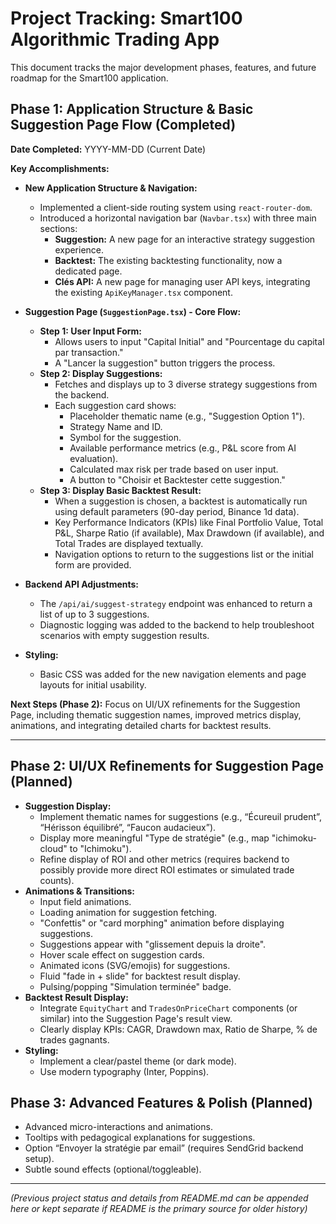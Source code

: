 # Project Tracking: Smart100 Algorithmic Trading App

This document tracks the major development phases, features, and future roadmap for the Smart100 application.

## Phase 1: Application Structure & Basic Suggestion Page Flow (Completed)

**Date Completed:** YYYY-MM-DD (Current Date)

**Key Accomplishments:**

*   **New Application Structure & Navigation:**
    - Implemented a client-side routing system using `react-router-dom`.
    - Introduced a horizontal navigation bar (`Navbar.tsx`) with three main sections:
        - **Suggestion:** A new page for an interactive strategy suggestion experience.
        - **Backtest:** The existing backtesting functionality, now a dedicated page.
        - **Clés API:** A new page for managing user API keys, integrating the existing `ApiKeyManager.tsx` component.

*   **Suggestion Page (`SuggestionPage.tsx`) - Core Flow:**
    - **Step 1: User Input Form:**
        - Allows users to input "Capital Initial" and "Pourcentage du capital par transaction."
        - A "Lancer la suggestion" button triggers the process.
    - **Step 2: Display Suggestions:**
        - Fetches and displays up to 3 diverse strategy suggestions from the backend.
        - Each suggestion card shows:
            - Placeholder thematic name (e.g., "Suggestion Option 1").
            - Strategy Name and ID.
            - Symbol for the suggestion.
            - Available performance metrics (e.g., P&L score from AI evaluation).
            - Calculated max risk per trade based on user input.
            - A button to "Choisir et Backtester cette suggestion."
    - **Step 3: Display Basic Backtest Result:**
        - When a suggestion is chosen, a backtest is automatically run using default parameters (90-day period, Binance 1d data).
        - Key Performance Indicators (KPIs) like Final Portfolio Value, Total P&L, Sharpe Ratio (if available), Max Drawdown (if available), and Total Trades are displayed textually.
        - Navigation options to return to the suggestions list or the initial form are provided.

*   **Backend API Adjustments:**
    - The `/api/ai/suggest-strategy` endpoint was enhanced to return a list of up to 3 suggestions.
    - Diagnostic logging was added to the backend to help troubleshoot scenarios with empty suggestion results.

*   **Styling:**
    - Basic CSS was added for the new navigation elements and page layouts for initial usability.

**Next Steps (Phase 2):** Focus on UI/UX refinements for the Suggestion Page, including thematic suggestion names, improved metrics display, animations, and integrating detailed charts for backtest results.

---

## Phase 2: UI/UX Refinements for Suggestion Page (Planned)

*   **Suggestion Display:**
    - Implement thematic names for suggestions (e.g., “Écureuil prudent”, “Hérisson équilibré”, “Faucon audacieux”).
    - Display more meaningful "Type de stratégie" (e.g., map "ichimoku-cloud" to "Ichimoku").
    - Refine display of ROI and other metrics (requires backend to possibly provide more direct ROI estimates or simulated trade counts).
*   **Animations & Transitions:**
    - Input field animations.
    - Loading animation for suggestion fetching.
    - "Confettis" or "card morphing" animation before displaying suggestions.
    - Suggestions appear with "glissement depuis la droite".
    - Hover scale effect on suggestion cards.
    - Animated icons (SVG/emojis) for suggestions.
    - Fluid "fade in + slide" for backtest result display.
    - Pulsing/popping "Simulation terminée" badge.
*   **Backtest Result Display:**
    - Integrate `EquityChart` and `TradesOnPriceChart` components (or similar) into the Suggestion Page's result view.
    - Clearly display KPIs: CAGR, Drawdown max, Ratio de Sharpe, % de trades gagnants.
*   **Styling:**
    - Implement a clear/pastel theme (or dark mode).
    - Use modern typography (Inter, Poppins).

## Phase 3: Advanced Features & Polish (Planned)

*   Advanced micro-interactions and animations.
*   Tooltips with pedagogical explanations for suggestions.
*   Option “Envoyer la stratégie par email” (requires SendGrid backend setup).
*   Subtle sound effects (optional/toggleable).

---
*(Previous project status and details from README.md can be appended here or kept separate if README is the primary source for older history)*
